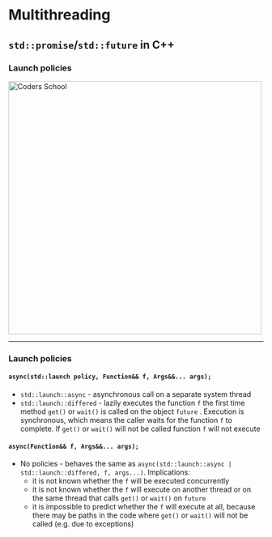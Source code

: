 <!-- .slide: data-background="#111111" -->

# Multithreading

## `std::promise`/`std::future` in C++

### Launch policies

<a href="https://coders.school">
    <img width="500" data-src="../coders_school_logo.png" alt="Coders School" class="plain">
</a>

___
<!-- .slide: style="font-size: .96em" -->

### Launch policies

#### `async(std::launch policy, Function&& f, Args&&... args);` <!-- .element: class="fragment fade-in" -->

* <!-- .element: class="fragment fade-in" --> <code>std::launch::async</code> - asynchronous call on a separate system thread
* <!-- .element: class="fragment fade-in" --> <code>std::launch::differed</code> - lazily executes the function <code>f</code> the first time method <code>get()</code> or <code>wait()</code> is called on the object <code>future</code> . Execution is synchronous, which means the caller waits for the function <code>f</code> to complete. If <code>get()</code> or <code>wait()</code> will not be called function <code>f</code> will not execute

#### `async(Function&& f, Args&&... args);` <!-- .element: class="fragment fade-in" -->

* <!-- .element: class="fragment fade-in" --> No policies - behaves the same as <code>async(std::launch::async | std::launch::differed, f, args...)</code>. Implications:
  * <!-- .element: class="fragment fade-in" --> it is not known whether the <code>f</code> will be executed concurrently
  * <!-- .element: class="fragment fade-in" --> it is not known whether the <code>f</code> will execute on another thread or on the same thread that calls <code>get()</code> or <code>wait()</code> on <code>future</code>
  * <!-- .element: class="fragment fade-in" --> it is impossible to predict whether the <code>f</code> will execute at all, because there may be paths in the code where <code>get()</code> or <code>wait()</code> will not be called (e.g. due to exceptions)
